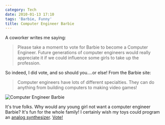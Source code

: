 ```yaml
---
category: Tech
date: 2010-01-13 17:10
tags: 'Barbie, Funny'
title: Computer Engineer Barbie
---
```


A coworker writes me saying:

> Please take a moment to vote for Barbie to become a Computer Engineer.
> Future generations of computer engineers would really appreciate it if
> we could influence some girls to take up the profession.

So indeed, I did vote, and so should you....or else! From the Barbie
site:

> Computer engineers have lots of different specialties. They can do
> anything from building computers to making video games!

![Computer Engineer Barbie](http://media.bensnider.com/images/engie_barbie.jpg)

It's true folks. Why would any young girl not want a computer engineer
Barbie? It's fun for the whole family! I certainly wish my toys could
program an [analog
synthesizer](http://en.wikipedia.org/wiki/Analog_synthesizer).
[Vote!](http://www.barbie.com/vote/)
